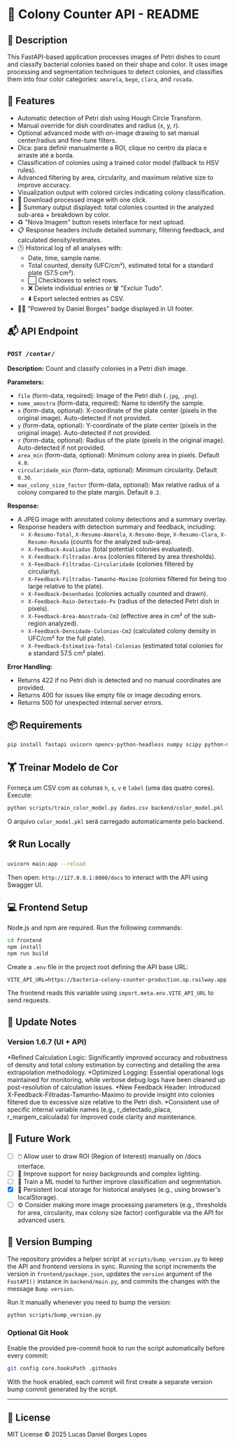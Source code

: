 # 🧫 Colony Counter API - README

## 📄 Description

This FastAPI-based application processes images of Petri dishes to count and classify bacterial colonies based on their shape and color. It uses image processing and segmentation techniques to detect colonies, and classifies them into four color categories: `amarela`, `bege`, `clara`, and `rosada`.

## 🚀 Features

* Automatic detection of Petri dish using Hough Circle Transform.
* Manual override for dish coordinates and radius (x, y, r).
* Optional advanced mode with on-image drawing to set manual center/radius and fine-tune filters.
* Dica: para definir manualmente a ROI, clique no centro da placa e arraste até a borda.
* Classification of colonies using a trained color model (fallback to HSV rules).
* Advanced filtering by area, circularity, and maximum relative size to improve accuracy.
* Visualization output with colored circles indicating colony classification.
* 🔽 Download processed image with one click.
* 🧮 Summary output displayed: total colonies counted in the analyzed sub-area + breakdown by color.
* ♻️ "Nova Imagem" button resets interface for next upload.
* 📋 Response headers include detailed summary, filtering feedback, and calculated density/estimates.
* 🕒 Historical log of all analyses with:
    * Date, time, sample name.
    * Total counted, density (UFC/cm²), estimated total for a standard plate (57.5 cm²).
    * ⬜ Checkboxes to select rows.
    * ❌ Delete individual entries or 🗑️ "Excluir Tudo".
    * ⬇️ Export selected entries as CSV.
* 👨‍🔬 "Powered by Daniel Borges" badge displayed in UI footer.

## 📬 API Endpoint

### `POST /contar/`

**Description:** Count and classify colonies in a Petri dish image.

**Parameters:**

* `file` (form-data, required): Image of the Petri dish (`.jpg`, `.png`).
* `nome_amostra` (form-data, required): Name to identify the sample.
* `x` (form-data, optional): X-coordinate of the plate center (pixels in the original image). Auto-detected if not provided.
* `y` (form-data, optional): Y-coordinate of the plate center (pixels in the original image). Auto-detected if not provided.
* `r` (form-data, optional): Radius of the plate (pixels in the original image). Auto-detected if not provided.
* `area_min` (form-data, optional): Minimum colony area in pixels. Default `4.0`.
* `circularidade_min` (form-data, optional): Minimum circularity. Default `0.30`.
* `max_colony_size_factor` (form-data, optional): Max relative radius of a colony compared to the plate margin. Default `0.2`.



**Response:**

* A JPEG image with annotated colony detections and a summary overlay.
* Response headers with detection summary and feedback, including:
    * `X-Resumo-Total`, `X-Resumo-Amarela`, `X-Resumo-Bege`, `X-Resumo-Clara`, `X-Resumo-Rosada` (counts for the analyzed sub-area).
    * `X-Feedback-Avaliadas` (total potential colonies evaluated).
    * `X-Feedback-Filtradas-Area` (colonies filtered by area thresholds).
    * `X-Feedback-Filtradas-Circularidade` (colonies filtered by circularity).
    * `X-Feedback-Filtradas-Tamanho-Maximo` (colonies filtered for being too large relative to the plate).
    * `X-Feedback-Desenhadas` (colonies actually counted and drawn).
    * `X-Feedback-Raio-Detectado-Px` (radius of the detected Petri dish in pixels).
    * `X-Feedback-Area-Amostrada-Cm2` (effective area in cm² of the sub-region analyzed).
    * `X-Feedback-Densidade-Colonias-Cm2` (calculated colony density in UFC/cm² for the full plate).
    * `X-Feedback-Estimativa-Total-Colonias` (estimated total colonies for a standard 57.5 cm² plate).

**Error Handling:**

* Returns 422 if no Petri dish is detected and no manual coordinates are provided.
* Returns 400 for issues like empty file or image decoding errors.
* Returns 500 for unexpected internal server errors.

## 📦 Requirements

```bash
pip install fastapi uvicorn opencv-python-headless numpy scipy python-multipart pandas scikit-learn joblib
```

## 🏋️ Treinar Modelo de Cor

Forneça um CSV com as colunas `h`, `s`, `v` e `label` (uma das quatro cores).
Execute:

```bash
python scripts/train_color_model.py dados.csv backend/color_model.pkl
```

O arquivo `color_model.pkl` será carregado automaticamente pelo backend.

## 🛠️ Run Locally

```bash
uvicorn main:app --reload
```

Then open: `http://127.0.0.1:8000/docs` to interact with the API using Swagger UI.

## 💻 Frontend Setup

Node.js and npm are required. Run the following commands:

```bash
cd frontend
npm install
npm run build
```

Create a `.env` file in the project root defining the API base URL:

```
VITE_API_URL=https://bacteria-colony-counter-production.up.railway.app
```

The frontend reads this variable using `import.meta.env.VITE_API_URL` to send requests.


## 📌 Update Notes

### Version 1.6.7 (UI + API)

*Refined Calculation Logic: Significantly improved accuracy and robustness of density and total colony estimation by correcting and detailing the area extrapolation methodology.
*Optimized Logging: Essential operational logs maintained for monitoring, while verbose debug logs have been cleaned up post-resolution of calculation issues.
*New Feedback Header: Introduced X-Feedback-Filtradas-Tamanho-Maximo to provide insight into colonies filtered due to excessive size relative to the Petri dish.
*Consistent use of specific internal variable names (e.g., r_detectado_placa, r_margem_calculada) for improved code clarity and maintenance.

## 🔮 Future Work

* [ ] 🖱️ Allow user to draw ROI (Region of Interest) manually on /docs interface.
* [ ] 🌈 Improve support for noisy backgrounds and complex lighting.
* [ ] 🤖 Train a ML model to further improve classification and segmentation.
* [x] 💾 Persistent local storage for historical analyses (e.g., using browser's localStorage).
* [ ] ⚙️ Consider making more image processing parameters (e.g., thresholds for area, circularity, max colony size factor) configurable via the API for advanced users.

## 🔄 Version Bumping

The repository provides a helper script at `scripts/bump_version.py` to keep the
API and frontend versions in sync. Running the script increments the version in
`frontend/package.json`, updates the `version` argument of the `FastAPI()`
instance in `backend/main.py`, and commits the changes with the message
`Bump version`.

Run it manually whenever you need to bump the version:

```bash
python scripts/bump_version.py
```

### Optional Git Hook

Enable the provided pre-commit hook to run the script automatically before every
commit:

```bash
git config core.hooksPath .githooks
```

With the hook enabled, each commit will first create a separate version bump
commit generated by the script.

---

## 📄 License

MIT License © 2025 Lucas Daniel Borges Lopes

